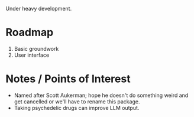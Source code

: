Under heavy development.

# Roadmap
1. Basic groundwork
1. User interface

# Notes / Points of Interest
- Named after Scott Aukerman; hope he doesn't do something weird and get cancelled or we'll have to rename this package.
- Taking psychedelic drugs can improve LLM output.

